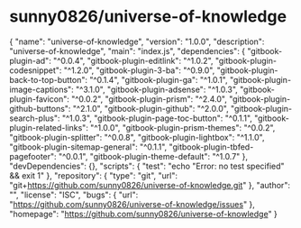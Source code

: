 # sunny0826/universe-of-knowledge

 { "name": "universe-of-knowledge", "version": "1.0.0", "description": "universe-of-knowledge", "main": "index.js", "dependencies": { "gitbook-plugin-ad": "^0.0.4", "gitbook-plugin-editlink": "^1.0.2", "gitbook-plugin-codesnippet": "^1.2.0", "gitbook-plugin-3-ba": "^0.9.0", "gitbook-plugin-back-to-top-button": "^0.1.4", "gitbook-plugin-ga": "^1.0.1", "gitbook-plugin-image-captions": "^3.1.0", "gitbook-plugin-adsense": "^1.0.3", "gitbook-plugin-favicon": "^0.0.2", "gitbook-plugin-prism": "^2.4.0", "gitbook-plugin-github-buttons": "^2.1.0", "gitbook-plugin-github": "^2.0.0", "gitbook-plugin-search-plus": "^1.0.3", "gitbook-plugin-page-toc-button": "^0.1.1", "gitbook-plugin-related-links": "^1.0.0", "gitbook-plugin-prism-themes": "^0.0.2", "gitbook-plugin-splitter": "^0.0.8", "gitbook-plugin-lightbox": "^1.1.0", "gitbook-plugin-sitemap-general": "^0.1.1", "gitbook-plugin-tbfed-pagefooter": "^0.0.1", "gitbook-plugin-theme-default": "^1.0.7" }, "devDependencies": {}, "scripts": { "test": "echo \"Error: no test specified\" && exit 1" }, "repository": { "type": "git", "url": "git+https://github.com/sunny0826/universe-of-knowledge.git" }, "author": "", "license": "ISC", "bugs": { "url": "https://github.com/sunny0826/universe-of-knowledge/issues" }, "homepage": "https://github.com/sunny0826/universe-of-knowledge" }

